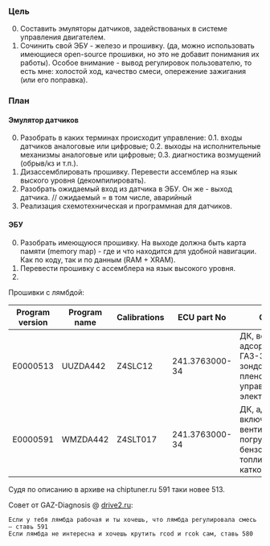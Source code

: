 ### Цель

0. Составить эмуляторы датчиков, задействованых в системе управления двигателем.
1. Сочинить свой ЭБУ - железо и прошивку. (да, можно использовать имеющиеся open-source прошивки, но это не добавит понимания их работы).
   Особое внимание - вывод регулировок пользователю, то есть мне: холостой ход, качество смеси, опережение зажигания (или его поправка).

### План

#### Эмулятор датчиков

0. Разобрать в каких терминах происходит управление:
  0.1. входы датчиков аналоговые или цифровые;
  0.2. выходы на исполнительные механизмы аналоговые или цифровые;
  0.3. диагностика возмущений (обрыв/кз и т.п.).
1. Дизассемблировать прошивку. Перевести ассемблер на язык выского уровня (декомпилировать).
2. Разобрать ожидаемый вход из датчика в ЭБУ. Он же - выход датчика.
   // ожидаемый = в том числе, аварийный
3. Реализация схемотехническая и программная для датчиков.

#### ЭБУ

0. Разобрать имеющуюся прошивку.
   На выходе должна быть карта памяти (memory map) - где и что находится для удобной навигации.
   Как по коду, так и по данным (RAM + XRAM).
1. Перевести прошивку с ассемблера на язык высокого уровня.
2.

Прошивки с лямбдой:

| Program version | Program name | Calibrations | ECU part No    | Comments |
| --------------- | ------------ | ------------ | -------------- | -------- |
| E0000513        | UUZDA442     | Z4SLC12      | 241.3763000-34 | ДК, вентилятор, адсорбер, ГАЗ-3110 с L-зондом, ДМРВ пленочный, с управлением реле электровентилятора |
| E0000591        | WMZDA442     | Z4SLT017     | 241.3763000-34 | ДК, адсорбер, включение вентилятора, погружной бензонасос, фильтр топливный  снизу, катколлектор |

Судя по описанию в архиве на chiptuner.ru 591 таки новее 513.

Совет от GAZ-Diagnosis @ [drive2.ru](https://www.drive2.ru/c/463003797774402177/):

```
Если у тебя лямбда рабочая и ты хочешь, что лямбда регулировала смесь — ставь 591
Если лямбда не интересна и хочешь крутить rcod и rcok сам, ставь 580
```

